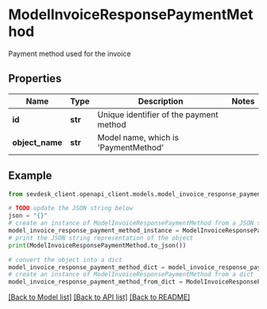 # ModelInvoiceResponsePaymentMethod

Payment method used for the invoice

## Properties

Name | Type | Description | Notes
------------ | ------------- | ------------- | -------------
**id** | **str** | Unique identifier of the payment method | 
**object_name** | **str** | Model name, which is &#39;PaymentMethod&#39; | 

## Example

```python
from sevdesk_client.openapi_client.models.model_invoice_response_payment_method import ModelInvoiceResponsePaymentMethod

# TODO update the JSON string below
json = "{}"
# create an instance of ModelInvoiceResponsePaymentMethod from a JSON string
model_invoice_response_payment_method_instance = ModelInvoiceResponsePaymentMethod.from_json(json)
# print the JSON string representation of the object
print(ModelInvoiceResponsePaymentMethod.to_json())

# convert the object into a dict
model_invoice_response_payment_method_dict = model_invoice_response_payment_method_instance.to_dict()
# create an instance of ModelInvoiceResponsePaymentMethod from a dict
model_invoice_response_payment_method_from_dict = ModelInvoiceResponsePaymentMethod.from_dict(model_invoice_response_payment_method_dict)
```
[[Back to Model list]](../README.md#documentation-for-models) [[Back to API list]](../README.md#documentation-for-api-endpoints) [[Back to README]](../README.md)


